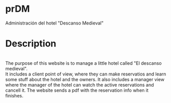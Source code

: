 # prDM
Administración del hotel "Descanso Medieval"

<h1> Description </h1>

<br> The purpose of this website is to manage a little hotel called "El descanso medieval".
<br> It includes a client point of view, where they can make reservatios and learn some stuff about the hotel and the owners. It also includes a manager view where 
the manager of the hotel can watch the active reservations and cancell it.
<bt> The website sends a pdf with the reservation info when it finishes.
